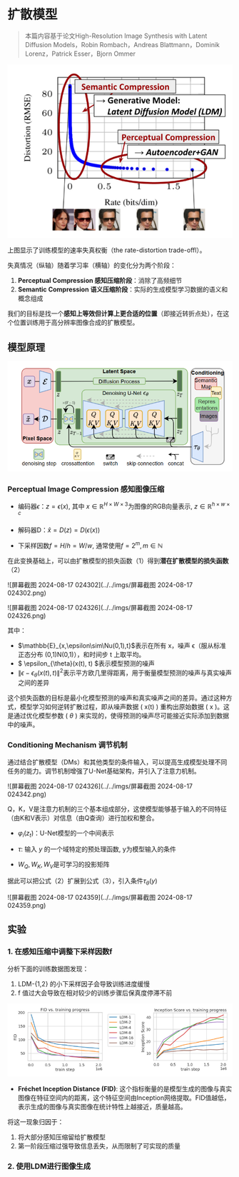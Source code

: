 # 扩散模型

> 本篇内容基于论文High-Resolution Image Synthesis with Latent Diffusion Models，Robin Rombach，Andreas Blattmann，Dominik Lorenz，Patrick Esser，Bjorn Ommer

![image-20240817024641603](../../imgs/image-20240817024641603.png)

上图显示了训练模型的速率失真权衡（the rate-distortion trade-offl）。

 失真情况（纵轴）随着学习率（横轴）的变化分为两个阶段：

1. **Perceptual Compression 感知压缩阶段**：消除了高频细节
2. **Semantic Compression 语义压缩阶段**：实际的生成模型学习数据的语义和概念组成

我们的目标是找一个**感知上等效但计算上更合适的位置**（即接近转折点处），在这个位置训练用于高分辨率图像合成的扩散模型。



## 模型原理

![image-20240817024652851](../../imgs/image-20240817024652851.png)



### Perceptual Image Compression 感知图像压缩

- 编码器$\epsilon$：$z = \epsilon(x)$, 其中 $x\in \mathbb{R}^{H\times W\times 3}$为图像的RGB向量表示, $z\in \mathbb{R}^{h\times w\times c}$
- 解码器D：$\hat{x} = D(z) = D(\epsilon(x))$

- 下采样因数$f = H/h = W/w$, 通常使用$f = 2^m, m\in\mathbb{N}$

在此变换基础上，可以由扩散模型的损失函数（1）得到**潜在扩散模型的损失函数**（2）

![屏幕截图 2024-08-17 024302](../../imgs/屏幕截图 2024-08-17 024302.png)

![屏幕截图 2024-08-17 024326](../../imgs/屏幕截图 2024-08-17 024326.png)

其中：

- $\mathbb{E}_{x,\epsilon\sim\Nu(0,1),t}$表示在所有 x，噪声 ϵ（服从标准正态分布 (0,1)N(0,1)），和时间步 t 上取平均。
- $ \epsilon_{\theta}(x(t), t) $表示模型预测的噪声
- $\|\epsilon - \epsilon_{\theta}(x(t), t)\|^2$表示平方欧几里得距离，用于衡量模型预测的噪声与真实噪声之间的差异

这个损失函数的目标是最小化模型预测的噪声和真实噪声之间的差异。通过这种方式，模型学习如何逆转扩散过程，即从噪声数据 \( x(t) \) 重构出原始数据 \( x \)。这是通过优化模型参数 \( $\theta$ \) 来实现的，使得预测的噪声尽可能接近实际添加到数据中的噪声。



### Conditioning Mechanism 调节机制

通过结合扩散模型（DMs）和其他类型的条件输入，可以提高生成模型处理不同任务的能力。调节机制增强了U-Net基础架构，并引入了注意力机制。

![屏幕截图 2024-08-17 024326](../../imgs/屏幕截图 2024-08-17 024342.png)

Q，K，V是注意力机制的三个基本组成部分，这使模型能够基于输入的不同特征（由K和V表示）对信息（由Q查询）进行加权和整合。

- $\varphi_i(z_t)$：U-Net模型的一个中间表示

- $\tau$: 输入 *y* 的一个域特定的预处理函数, y为模型输入的条件
- $W_Q,W_K,W_V$是可学习的投影矩阵

据此可以把公式（2）扩展到公式（3），引入条件$\tau_{\theta}(y)$

![屏幕截图 2024-08-17 024359](../../imgs/屏幕截图 2024-08-17 024359.png)



## 实验

### 1. 在感知压缩中调整下采样因数f

分析下面的训练数据图发现：

1. LDM-{1,2} 的小下采样因子会导致训练进度缓慢
2. f 值过大会导致在相对较少的训练步骤后保真度停滞不前

![image-20240820093855494](../../imgs/image-20240820093855494.png)

- **Fréchet Inception Distance (FID)**: 这个指标衡量的是模型生成的图像与真实图像在特征空间内的距离，这个特征空间由Inception网络提取。FID值越低，表示生成的图像与真实图像在统计特性上越接近，质量越高。

将这一现象归因于：

1. 将大部分感知压缩留给扩散模型
2. 第一阶段压缩过强导致信息丢失，从而限制了可实现的质量

### 2. 使用LDM进行图像生成

<script>
MathJax = {
  tex: {
    inlineMath: [['$', '$'], ['\\(', '\\)']]
  }
};
</script>
<script id="MathJax-script" async
  src="https://cdn.jsdelivr.net/npm/mathjax@3/es5/tex-chtml.js">
</script>
